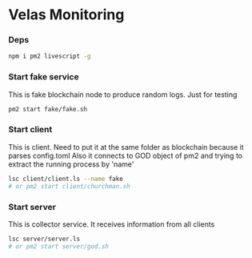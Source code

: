 # Velas Monitoring


### Deps 

```sh
npm i pm2 livescript -g
```

### Start fake service 

This is fake blockchain node to produce random logs. Just for testing

```sh 
pm2 start fake/fake.sh
```

### Start client

This is client. Need to put it at the same folder as blockchain because it parses config.toml
Also it connects to GOD object of pm2 and trying to extract the running process by 'name'

```sh
lsc client/client.ls --name fake
# or pm2 start client/churchman.sh
```

### Start server

This is collector service. It receives information from all clients

```sh
lsc server/server.ls
# or pm2 start server/god.sh
```